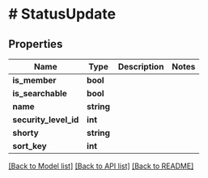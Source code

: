 # # StatusUpdate

## Properties

Name | Type | Description | Notes
------------ | ------------- | ------------- | -------------
**is_member** | **bool** |  |
**is_searchable** | **bool** |  |
**name** | **string** |  |
**security_level_id** | **int** |  |
**shorty** | **string** |  |
**sort_key** | **int** |  |

[[Back to Model list]](../../README.md#models) [[Back to API list]](../../README.md#endpoints) [[Back to README]](../../README.md)
